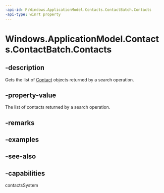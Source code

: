 ```yaml
---
-api-id: P:Windows.ApplicationModel.Contacts.ContactBatch.Contacts
-api-type: winrt property
---
```


<!-- Property syntax
public Windows.Foundation.Collections.IVectorView<Windows.ApplicationModel.Contacts.Contact> Contacts { get; }
-->

# Windows.ApplicationModel.Contacts.ContactBatch.Contacts

## -description
Gets the list of [Contact](contact.md) objects returned by a search operation.

## -property-value
The list of contacts returned by a search operation.

## -remarks

## -examples

## -see-also

## -capabilities
contactsSystem

